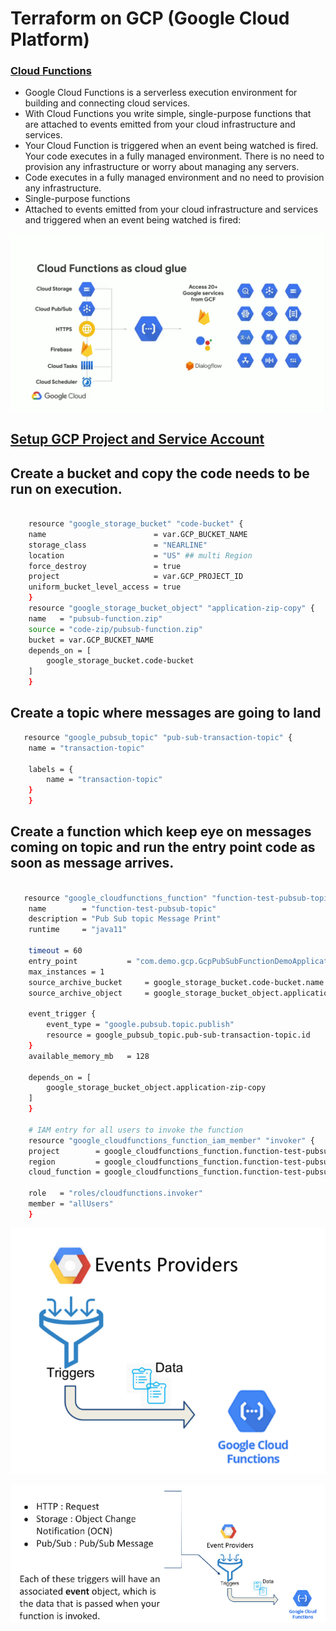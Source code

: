 # Terraform on GCP (Google Cloud Platform)

### [Cloud Functions](https://cloud.google.com/functions)

- Google Cloud Functions is a serverless execution environment for building and connecting cloud services. 
- With Cloud Functions you write simple, single-purpose functions that are attached to events emitted from your cloud infrastructure and services. 
- Your Cloud Function is triggered when an event being watched is fired. Your code executes in a fully managed environment. There is no need to provision any infrastructure or worry about managing any servers.
- Code executes in a fully managed environment and no need to provision any infrastructure.
- Single-purpose functions
- Attached to events emitted from your cloud infrastructure and services and triggered when an event being watched is fired:

![cloud-function-concept.png](./images/cloud-function-concept.png)

## [Setup GCP Project and Service Account](../01-gcp-setup/README.md) 

## Create a bucket and copy the code needs to be run on execution. 

```sh

    resource "google_storage_bucket" "code-bucket" {
    name                        = var.GCP_BUCKET_NAME
    storage_class               = "NEARLINE"
    location                    = "US" ## multi Region
    force_destroy               = true
    project                     = var.GCP_PROJECT_ID
    uniform_bucket_level_access = true
    }
    resource "google_storage_bucket_object" "application-zip-copy" {
    name   = "pubsub-function.zip"
    source = "code-zip/pubsub-function.zip"
    bucket = var.GCP_BUCKET_NAME
    depends_on = [
        google_storage_bucket.code-bucket
    ]
    }

```

## Create a topic where messages are going to land  

```sh
   resource "google_pubsub_topic" "pub-sub-transaction-topic" {
    name = "transaction-topic"

    labels = {
        name = "transaction-topic"
    }
    }
```

## Create a function which keep eye on messages coming on topic and run the entry point code as soon as message arrives. 
```sh

   resource "google_cloudfunctions_function" "function-test-pubsub-topic" {
    name        = "function-test-pubsub-topic"
    description = "Pub Sub topic Message Print"
    runtime     = "java11"

    timeout = 60
    entry_point           = "com.demo.gcp.GcpPubSubFunctionDemoApplication"
    max_instances = 1
    source_archive_bucket     = google_storage_bucket.code-bucket.name
    source_archive_object     = google_storage_bucket_object.application-zip-copy.name

    event_trigger {
        event_type = "google.pubsub.topic.publish"
        resource = google_pubsub_topic.pub-sub-transaction-topic.id
    }
    available_memory_mb   = 128

    depends_on = [
        google_storage_bucket_object.application-zip-copy
    ]
    }

    # IAM entry for all users to invoke the function
    resource "google_cloudfunctions_function_iam_member" "invoker" {
    project        = google_cloudfunctions_function.function-test-pubsub-topic.project
    region         = google_cloudfunctions_function.function-test-pubsub-topic.region
    cloud_function = google_cloudfunctions_function.function-test-pubsub-topic.name

    role   = "roles/cloudfunctions.invoker"
    member = "allUsers"
    }
```

![cloud-function](./images/cloud-function.png)

![cloud-function-event](./images/cloud-function-event.png)

